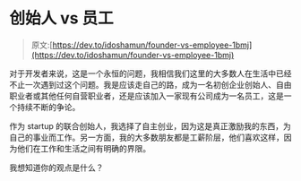 # 创始人 vs 员工

> 原文:[https://dev.to/idoshamun/founder-vs-employee-1bmj](https://dev.to/idoshamun/founder-vs-employee-1bmj)

对于开发者来说，这是一个永恒的问题，我相信我们这里的大多数人在生活中已经不止一次遇到过这个问题。我是应该走自己的路，成为一名初创企业创始人、自由职业者或其他任何自营职业者，还是应该加入一家现有公司成为一名员工，这是一个持续不断的争论。

作为 startup 的联合创始人，我选择了自主创业，因为这是真正激励我的东西，为自己的事业而工作。另一方面，我的大多数朋友都是工薪阶层，他们喜欢这样，因为他们在工作和生活之间有明确的界限。

我想知道你的观点是什么？